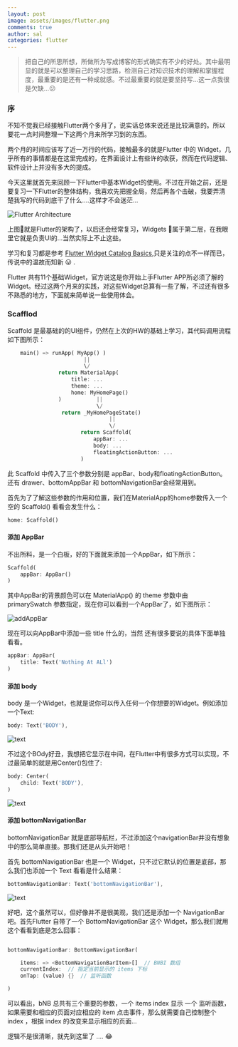 ```yaml
---
layout: post
image: assets/images/flutter.png
comments: true
author: sal
categories: flutter
---
```

>把自己的所思所想，所做所为写成博客的形式确实有不少的好处。其中最明显的就是可以整理自己的学习思路，检测自己对知识技术的理解和掌握程度，最重要的是还有一种成就感。不过最重要的就是要坚持写...这一点我很是欠缺...😕

### 序

不知不觉我已经接触Flutter两个多月了，说实话总体来说还是比较满意的。所以要花一点时间整理一下这两个月来所学习到的东西。

两个月的时间应该写了近一万行的代码，接触最多的就是Flutter 中的 Widget，几乎所有的事情都是在这里完成的，在界面设计上有些许的收获，然而在代码逻辑、软件设计上并没有多大的提成。

今天这里就首先来回顾一下Flutter中基本Widget的使用。不过在开始之前，还是要复习一下Flutter的整体结构，我喜欢先把握全局，然后再各个击破，我要弄清楚我写的代码到底干了什么....这样才不会迷茫...

![Flutter Architecture](/assets/images/basicwidget/flutter_architecture.png)

上图就是Flutter的架构了，以后还会经常复习，Widgets 属于第二层，在我眼里它就是负责UI的...当然实际上不止这些。

学习和复习都是参考 [Flutter Widget Catalog Basics](https://flutter.io/widgets/basics/),只是关注的点不一样而已，传说中的温故而知新 😛 .

Flutter 共有11个基础Widget，官方说这是你开始上手Flutter APP所必须了解的Widget。经过这两个月来的实践，对这些Widget总算有一些了解，不过还有很多不熟悉的地方，下面就来简单说一些使用体会。

### Scafflod
Scaffold 是最基础的的UI组件，仍然在上次的HW的基础上学习，其代码调用流程如下图所示：

```dart
    main() => runApp( MyApp() )
                        ||
                        \/
                return MaterialApp(
                    title: ...
                    theme: ...
                    home: MyHomePage()
                )           ||
                            \/
                 return _MyHomePageState()  
                                ||
                                \/
                       return Scaffold(
                           appBar: ...
                           body: ...
                           floatingActionButton: ...
                       )                  
```                  

此 Scaffold 中传入了三个参数分别是 appBar、body和floatingActionButton。还有 drawer、bottomAppBar 和 bottomNavigationBar会经常用到。

首先为了了解这些参数的作用和位置，我们在MaterialApp的home参数传入一个空的 Scaffold() 看看会发生什么：
```dart
home: Scaffold()
```
#### 添加 AppBar

不出所料，是一个白板，好的下面就来添加一个AppBar，如下所示：

```dart
Scaffold(
    appBar: AppBar()
)
```

其中AppBar的背景颜色可以在 MaterialApp() 的 theme 参数中由 primarySwatch 参数指定，现在你可以看到一个AppBar了，如下图所示：

![addAppBar](/assets/images/basicwidget/addappbar.png)

现在可以向AppBar中添加一些 title 什么的，当然 还有很多要说的具体下面单独看看。

```dart
appBar: AppBar(
    title: Text('Nothing At ALl')
)
```

#### 添加 body
body 是一个Widget，也就是说你可以传入任何一个你想要的Widget。例如添加一个Text:

```dart
body: Text('BODY'),
```

![text](/assets/images/basicwidget/text.png)

不过这个BOdy好丑，我想把它显示在中间，在Flutter中有很多方式可以实现，不过最简单的就是用Center()包住了:

```dart
body: Center(
    child: Text('BODY'),
)
```

![text](/assets/images/basicwidget/centertext.png)

#### 添加 bottomNavigationBar
bottomNavigationBar 就是底部导航栏，不过添加这个navigationBar并没有想象中的那么简单直接。那我们还是从头开始吧！

首先 bottomNavigationBar 也是一个 Widget，只不过它默认的位置是底部，那么我们也添加一个 Text 看看是什么结果：

```dart
bottomNavigationBar: Text('bottomNavigationBar'),
```

![text](/assets/images/basicwidget/bottomtext.png)

好吧，这个虽然可以，但好像并不是很美观，我们还是添加一个 NavigationBar 吧。首先Flutter 自带了一个 BottomNavigationBar 这个 Widget，那么我们就用这个看看到底是怎么回事：

```dart

bottomNavigationBar: BottomNavigationBar(

    items: => <BottomNavigationBarItem>[]  // BNBI 数组
    currentIndex:  // 指定当前显示的 items 下标 
    onTap: (value) {}  // 监听函数 

)

```

可以看出，bNB 总共有三个重要的参数，一个 items index 显示 一个 监听函数，如果需要和相应的页面对应相应的 item 点击事件，那么就需要自己控制整个 index ，根据 index 的改变来显示相应的页面...



逻辑不是很清晰，就先到这里了 .... 😂
